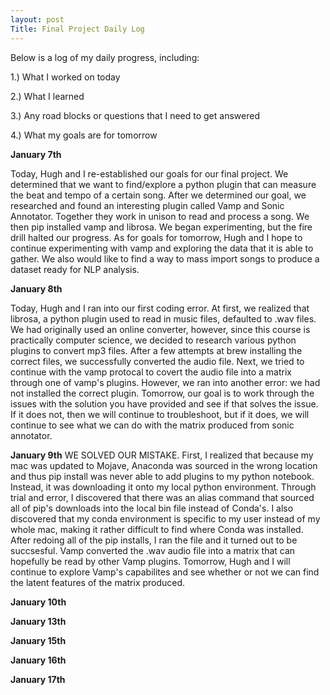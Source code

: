 ```yaml
---
layout: post
Title: Final Project Daily Log
---
```


Below is a log of my daily progress, including:

1.) What I worked on today

2.) What I learned

3.) Any road blocks or questions that I need to get answered

4.) What my goals are for tomorrow

**January 7th**

Today, Hugh and I re-established our goals for our final project. We determined that we want to find/explore a python plugin that can measure the beat and tempo of a certain song. After we determined our goal, we researched and found an interesting plugin called Vamp and Sonic Annotator. Together they work in unison to read and process a song. We then pip installed vamp and librosa. We began experimenting, but the fire drill halted our progress. As for goals for tomorrow, Hugh and I hope to continue experimenting with vamp and exploring the data that it is able to gather. We also would like to find a way to mass import songs to produce a dataset ready for NLP analysis. 

**January 8th**

Today, Hugh and I ran into our first coding error. At first, we realized that librosa, a python plugin used to read in music files, defaulted to .wav files. We had originally used an online converter, however, since this course is practically computer science, we decided to research various python plugins to convert mp3 files. After a few attempts at brew installing the correct files, we successfully converted the audio file. Next, we tried to continue with the vamp protocal to covert the audio file into a matrix through one of vamp's plugins. However, we ran into another error: we had not installed the correct plugin. Tomorrow, our goal is to work through the issues with the solution you have provided and see if that solves the issue. If it does not, then we will continue to troubleshoot, but if it does, we will continue to see what we can do with the matrix produced from sonic annotator. 

**January 9th**
WE SOLVED OUR MISTAKE. First, I realized that because my mac was updated to Mojave, Anaconda was sourced in the wrong location and thus pip install was never able to add plugins to my python notebook. Instead, it was downloading it onto my local python environment. Through trial and error, I discovered that there was an alias command that sourced all of pip's downloads into the local bin file instead of Conda's. I also discovered that my conda environment is specific to my user instead of my whole mac, making it rather difficult to find where Conda was installed. After redoing all of the pip installs, I ran the file and it turned out to be succsesful. Vamp converted the .wav audio file into a matrix that can hopefully be read by other Vamp plugins. Tomorrow, Hugh and I will continue to explore Vamp's capabilites and see whether or not we can find the latent features of the matrix produced. 


**January 10th**

**January 13th**

**January 15th**

**January 16th**

**January 17th**